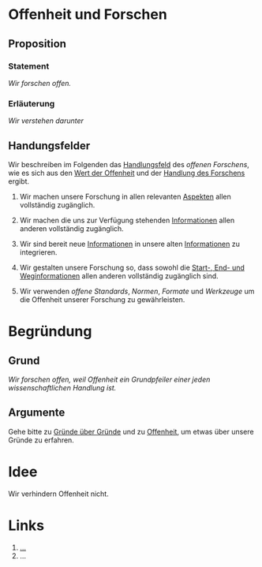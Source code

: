 <!---
   NAME - The NAME of this project is:
ethos

  FILE - The FILENAME of the current file is:
/v4a1.md

  CREATION - This project was CREATED on:
2017-01-28-16:15:00 UTC

  MODIFICATION - This project was last MODIFIED on:
2017-01-28-16:15:00 UTC

  VERSION - The current VERSION of this project is:
<git-commit-hash>-2017-01-28-16:15:00 UTC

  CREATOR(S) - This project was CREATED by:
Michael Czechowski, Martin Maga

  CONTACT - You can CONTACT the creator(s) or developer(s) of this project at:
E-Mail: mail@martinmaga.de

  COPYRIGHT - The COPYRIGHT holder of this project is:
COPYRIGHT (c) 2016 Martin Maga

  LICENSE - This project is LICENSED under the following license:
Martin Maga 2016 CC BY-SA 4.0 https://creativecommons.org

  SUBFILE – This is a SUBFILE! For more INFORMATION on this project go to:
/README.md
--->

# Offenheit und Forschen
## Proposition
### Statement
*Wir forschen offen.*

### Erläuterung
*Wir verstehen darunter*

## Handungsfelder
Wir beschreiben im Folgenden das [Handlungsfeld](../synopsis/overview.md) des *offenen Forschens*, wie es sich aus den [Wert der Offenheit](../values/v4_openness.md) und der [Handlung des Forschens](../actions/a1_research.md) ergibt.

1. Wir machen unsere Forschung in allen relevanten [Aspekten](../contents/actions/a1_research.md) allen vollständig zugänglich.

2. Wir machen die uns zur Verfügung stehenden [Informationen](../contents/actions/a1_research.md) allen anderen vollständig zugänglich.

3. Wir sind bereit neue [Informationen](../contents/actions/a1_research.md) in unsere alten [Informationen](../contents/actions/a1_research.md) zu integrieren.

4. Wir gestalten unsere Forschung so, dass sowohl die [Start-, End- und Weginformationen](../contents/actions/a1_research.md) allen anderen vollständig zugänglich sind.

5. Wir verwenden *offene Standards*, *Normen*, *Formate* und *Werkzeuge* um die Offenheit unserer Forschung zu gewährleisten.

# Begründung
## Grund
*Wir forschen offen, weil Offenheit ein Grundpfeiler einer jeden wissenschaftlichen Handlung ist.*

## Argumente
Gehe bitte zu [Gründe über Gründe](../contents/reasons/reasons.md) und zu [Offenheit](../contents/values/v4_openness.md), um etwas über unsere Gründe zu erfahren.

# Idee
Wir verhindern Offenheit nicht.

# Links
  1. […](…)
  2. …
